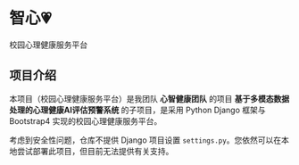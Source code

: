 # 智心💗
校园心理健康服务平台

## 项目介绍
本项目（校园心理健康服务平台）是我团队 **心智健康团队** 的项目 **基于多模态数据处理的心理健康AI评估预警系统** 的子项目，是采用 Python Django 框架与 Bootstrap4 实现的校园心理健康服务平台。

考虑到安全性问题，仓库不提供 Django 项目设置 `settings.py`。您依然可以在本地尝试部署此项目，但目前无法提供有关支持。